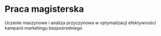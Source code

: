 # Praca magisterska
Uczenie maszynowe i analiza przyczynowa w optymalizacji efektywności kampanii marketingu bezpośredniego
